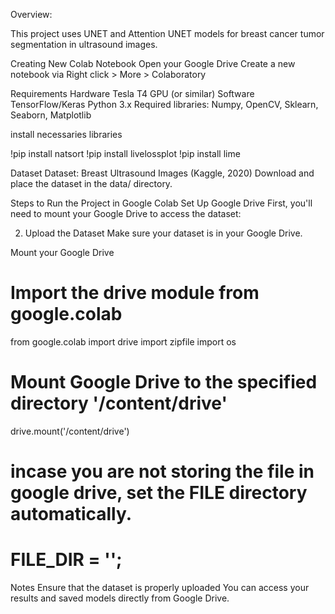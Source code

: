 Overview:

This project uses UNET and Attention UNET models for breast cancer tumor segmentation in ultrasound images.

Creating New Colab Notebook
Open your Google Drive
Create a new notebook via Right click > More > Colaboratory

Requirements
Hardware
Tesla T4 GPU (or similar)
Software
TensorFlow/Keras
Python 3.x
Required libraries: Numpy, OpenCV, Sklearn, Seaborn, Matplotlib

install necessaries libraries

!pip install natsort
!pip install livelossplot
!pip install lime

Dataset
Dataset: Breast Ultrasound Images (Kaggle, 2020)
Download and place the dataset in the data/ directory. 


Steps to Run the Project in Google Colab
Set Up Google Drive
First, you'll need to mount your Google Drive to access the dataset:

2. Upload the Dataset
Make sure your dataset is in your Google Drive.

Mount your Google Drive
# Import the drive module from google.colab
from google.colab import drive
import zipfile
import os
# Mount Google Drive to the specified directory '/content/drive'
drive.mount('/content/drive')

# incase you are not storing the file in google drive, set the FILE directory automatically.
# FILE_DIR = '';

Notes
Ensure that the dataset is properly uploaded
You can access your results and saved models directly from Google Drive.

